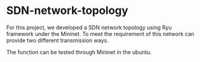 # SDN-network-topology
For this project, we developed a SDN network topology using Ryu framework under the Mininet. To meet the requirement of this network can provide two different transmission ways.

The function can be tested through Mininet in the ubuntu.
